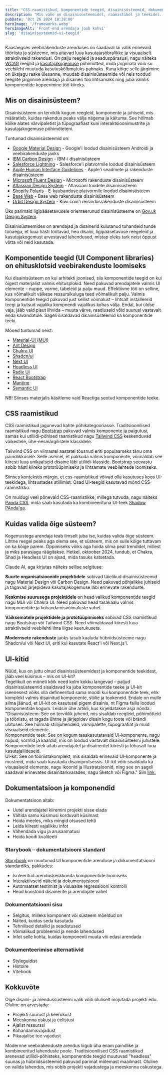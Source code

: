 ```yaml
---
title: "CSS-raamistikud, komponentide teegid, disainisüsteemid, dokumenteerimise tööriistad ja UI-kitid"
description: "Mis vahe on disainisüsteemidel, raamistikel ja teekidel. Kus mida ja milleks kasutatakse"
pubDate: 'Oct 26 2024 18:38:00'
heroImage: '/frameworks.webp'
heroImageAlt: 'Front-end arendaja joob kohvi'
slug: 'disainisysteemid-ui-teegid'
---
```


Kaasaegses veebirakenduste arenduses on saadaval lai valik erinevaid tööriistu ja süsteeme, mis aitavad luua kasutajasõbralikke ja visuaalselt atraktiivseid rakendusi. On palju reegleid ja seaduspärasusi, nagu näiteks [WCAG](https://www.w3.org/TR/WCAG22/) reeglid ja [kasutajakogemuse](https://www.nngroup.com/articles/definition-user-experience/) põhimõtted, mida järgimata võib su veebileht muutuda kasutuskõlbmatuks pahnaks. Kuna kõige selle järgimine on üksjagu raske ülesanne, muudab disainisüsteemide või neis toodud reeglite järgimine arendaja ja disaineri töö lihtsamaks ning juba valmis komponentide kopeerimine töö kiireks.

## Mis on disainisüsteem?

Disainisüsteem on terviklik kogum reegleid, komponente ja juhiseid, mis määratleb, kuidas rakendus peaks välja nägema ja käituma. See hõlmab kõike alates värvipaletist ja tüpograafiast kuni interaktsioonimustrite ja kasutajakogemuse põhimõteteni.

Tuntumad disainisüsteemid on:

- [Google Material Design](https://m3.material.io/) - Google'i loodud disainisüsteem Androidi ja veebirakenduste jaoks
- [IBM Carbon Design](https://www.carbondesignsystem.com/) - IBM-i disainisüsteem
- [Salesforce Lightning](https://www.lightningdesignsystem.com/) - Salesforce'i platvormile loodud disainisüsteem
- [Apple Human Interface Guidelines](https://developer.apple.com/design/human-interface-guidelines/) - Apple'i seadmete ja rakenduste disainisüsteem 
- [Microsoft Fluent Design](https://www.microsoft.com/design/fluent/) - Microsofti rakenduste disainisüsteem
- [Atlassian Design System](https://atlassian.design/) - Atlassiani toodete disainisüsteem
- [Shopify Polaris](https://polaris.shopify.com/) - E-kaubanduse platvormile loodud disainisüsteem
- [Base Web](https://baseweb.design/) - Base web rakenduste disainisüsteem
- [Orbit Design System](https://orbit.kiwi.com/) - Kiwi.com'i reisindusrakenduste disainisüsteem

Üks parimaid ligipääsetavusele orienteerunud disainisüsteeme on [Gov.uk Design System](https://design-system.service.gov.uk/).

Disainisüsteemides on arendajad ja disainerid kulutanud tuhandeid tunde tööaega, et luua hästi töötavad, hea disaini, ligipääsetavuse reegeleid ja kasutajakogemust arvestavad lahendused, mistap oleks tark neist õppust võtta või neid kasutada.

## Komponentide teegid (UI Component libraries) on ehitusklotsid veebirakenduste loomiseks

Kui disainisüsteem on kui arhitekti joonised, siis komponentide teegid on kui õigest materjalist valmis ehitusplokid. Need pakuvad arendajatele valmis UI elemente – nuppe, vorme, tabeleid ja palju muud. Effektiivne töö on selline, kus võimalikult väikese ressursikuluga teed võimalikult palju. Valmis komponentide teegid pakuvad just sellist võimalust – lihtsalt installeerid teegi ja kutsud vajaliku kompnendi vajalikus kohas välja. Endal, kui üldse vaja, jääb vaid pisut lihvida – muuta värve, raadiuseid võid suurusi vastavalt enda kavandatule. Sageli sisaldavad disainisüsteemid ka komponentide teeki.

Mõned tuntumad neist:

- [Material-UI (MUI)](https://mui.com/  )
- [Ant Design](https://ant.design/)
- [Chakra UI](https://chakra-ui.com/)
- [Shadcn/ui](https://ui.shadcn.com/)
- [Next UI](https://nextui.org/)
- [Headless UI](https://headlessui.com/)
- [Radix UI](https://www.radix-ui.com/)
- [React Bootstrap](https://react-bootstrap.github.io/)
- [Mantine](https://mantine.dev/)
- [Semantic UI](https://semantic-ui.com/)

NB! Siinses materjalis käsitleme vaid Reactiga seotud komponentide teeke.

## CSS raamistikud

CSS raamistikud jagunevad kahte põhikategooriasse. Traditsioonilised raamistikud nagu [Bootstrap](/blog/custom-bootstrap) pakuvad valmis komponente ja paigutusi, samas kui utiliidi-põhised raamistikud nagu [Tailwind CSS](https://tailwindcss.com/) keskenduvad väikestele, ühe-eesmärgilistele klassidele.

Tailwind CSS on viimastel aastatel tõusnud eriti populaarseks tänu oma paindlikkusele. Selle asemel, et pakkuda valmis komponente, võimaldab see kiiresti luua unikaalseid disaine läbi utiliidi-klasside. Bootstrap seevastu sobib hästi kiireks prototüüpimiseks ja lihtsamate veebilehtede loomiseks.  

Siinses kontekstis märgin, et css-raamistikud võivad olla kasutuses koos UI-teekidega, lihtsustades stiilimist. Osad UI-teegid kasutavad mõnd CSS-raamistikku.  

On muidugi veel põnevaid CSS-raamistikke, millega tutvuda, nagu näiteks [Panda CSS](https://panda-css.com/docs/overview/getting-started), mida saab kasutada ka kombineerituna UI-teek [Shadow PAnda'ga](https://shadow-panda.dev/docs/overview/introduction).

## Kuidas valida õige süsteem?
Kogemustega arendaja teab ilmselt juba ise, kuidas valida õige süsteem.  Lihtne reegel peaks aga olema see, et süsteem, mis on sulle kõige tuttavam on ka kõige parem. Õppimiseks võiks aga hoida silma peal trendidel, millest ja miks parasjagu räägitakse. Hetkel, oktoober 2024, tundub, et Chakra, Shad ja Headless UI on ajsad, mida tasuks katsetada.

Claude AI, aga kirjutas näiteks sellise selgituse:

**Suurte organisatsioonide projektidele** sobivad täielikud disainisüsteemid nagu Material Design või Carbon Design. Need pakuvad põhjalikke juhiseid ja tagavad järjepideva kasutajakogemuse läbi erinevate rakenduste.

**Keskmise suurusega projektidele** on head valikud komponentide teegid nagu MUI või Chakra UI. Need pakuvad head tasakaalu valmis komponentide ja kohandamisvõimaluste vahel.

**Väiksematele projektidele ja prototüüpimiseks** sobivad CSS raamistikud nagu Bootstrap või Tailwind CSS. Need võimaldavad kiiresti luua atraktiivseid veebilehti ilma liigse keerukuseta.

**Modernsete rakenduste** jaoks tasub kaaluda hübriidsüsteeme nagu Shadcn/ui või Next UI, eriti kui kasutate React'i või Next.js'i.

## UI-kitid
Nüüd, kus on juttu olnud disainissüsteemidest ja komponentide teekidest, jääb veel küsimus – mis on UI-kit?  
Tegelikult on mõneti kõik need kolm kokku langevad – paljud disainissüsteemid sisaldavad ka juba komponentide teeke ja UI-kit iseenesest võiks olla defineeritud sama moodi kui komponentide teek, ehk komplekt valmis disainitud komponente, stiilie ja tookeneid. Endale on mulle silma jäänud, et UI-kit on kasutusel pigem disainis, nt Figma failis loodud komponentide kogum. Leidsin ühe artikli, kus kirjeldatakse asja nõnda:  
"Disainisüsteem: See on terviklik juhend, mis sisaldab reegleid, põhimõtteid ja tööriistu, et tagada ühtne ja järjepidev disain kogu toote või brändi ulatuses. See hõlmab stiilijuhendeid, värvipalette, tüpograafiat ja muid visuaalseid elemente.  
Komponentide teek: See on kogum taaskasutatavaid UI-komponente, nagu nupud, vormid ja kaardid, mis on loodud vastavalt disainisüsteemi juhistele. Komponentide teek aitab arendajatel ja disaineritel kiiresti ja tõhusalt luua kasutajaliideseid.  
UI-kit: See on tööriistakomplekt, mis sisaldab erinevaid UI-komponente ja mustreid, mida saab kasutada disainiprotsessis. UI-kit võib sisaldada ka visuaalseid elemente, nagu ikoonid ja illustratsioonid, ning see on sageli saadaval erinevates disainitarkvarades, nagu Sketch või Figma."
Siin [link.](https://medium.com/@rushabhpathak/design-system-design-library-and-ui-kit-what-makes-them-different-fdf06efc98a1)  

## Dokumentatsioon ja komponendid

Dokumentatsioon aitab:
- Uutel arendajatel kiiremini projekti sisse elada
- Vältida samu küsimusi korduvalt küsimast
- Hoida meeles, miks mingid otsused tehti
- Leida kiiresti vajalikku infot
- Vähendada vigu ja arusaamatusi
- Hoida koodi kvaliteeti

### Storybook – dokumentatsiooni standard

[Storybook](https://storybook.js.org/) on muutunud UI komponentide arenduse ja dokumentatsiooni standardiks, pakkudes:
- Isoleeritud arenduskeskkonda komponentide loomiseks
- Interaktiivseid näiteid ja dokumentatsiooni
- Automaatset testimist ja visuaalse regressiooni kontrolli
- Head koostööd disainerite ja arendajate vahel

### Dokumentatsiooni sisu

- Selgitus, milleks komponent või süsteem mõeldud on
- Näited, kuidas seda kasutada
- Tehnilised detailid ja seadistused
- Võimalikud probleemid ja nende lahendused
- Infot selle kohta, kuidas komponenti muuta või edasi arendada

### Dokumenteerimise alternatiivid

- Styleguidist
- Histoire
- Vitebook


## Kokkuvõte

Õige disaini- ja arendussüsteemi valik võib oluliselt mõjutada projekti edu. Oluline on arvestada:
- Projekti suurust ja keerukust
- Meeskonna oskusi ja eelistusi
- Ajalist ressurssi
- Kohandamisvajadust
- Pikaajalise toe vajadust

Modernne veebirakenduste arendus liigub üha enam paindlike ja kombineeritud lahenduste poole. Traditsioonilised CSS raamistikud arenevad utiliidi-põhisteks, komponentide teegid muutuvad "headless" suunas ja hübriidsüsteemid pakuvad parimat mõlemast maailmast. Oluline on valida lahendus, mis sobib projekti vajadustega ja meeskonna oskustega.